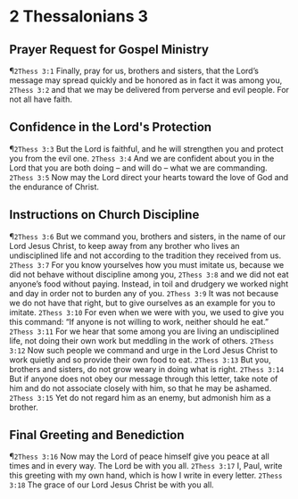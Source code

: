 # 2 Thessalonians 3

## Prayer Request for Gospel Ministry
¶`2Thess 3:1` Finally, pray for us, brothers and sisters, that the Lord’s message may spread quickly and be honored as in fact it was among you,
`2Thess 3:2` and that we may be delivered from perverse and evil people. For not all have faith.

## Confidence in the Lord's Protection
¶`2Thess 3:3` But the Lord is faithful, and he will strengthen you and protect you from the evil one.
`2Thess 3:4` And we are confident about you in the Lord that you are both doing – and will do – what we are commanding.
`2Thess 3:5` Now may the Lord direct your hearts toward the love of God and the endurance of Christ.

## Instructions on Church Discipline
¶`2Thess 3:6` But we command you, brothers and sisters, in the name of our Lord Jesus Christ, to keep away from any brother who lives an undisciplined life and not according to the tradition they received from us.
`2Thess 3:7` For you know yourselves how you must imitate us, because we did not behave without discipline among you,
`2Thess 3:8` and we did not eat anyone’s food without paying. Instead, in toil and drudgery we worked night and day in order not to burden any of you.
`2Thess 3:9` It was not because we do not have that right, but to give ourselves as an example for you to imitate.
`2Thess 3:10` For even when we were with you, we used to give you this command: “If anyone is not willing to work, neither should he eat.”
`2Thess 3:11` For we hear that some among you are living an undisciplined life, not doing their own work but meddling in the work of others.
`2Thess 3:12` Now such people we command and urge in the Lord Jesus Christ to work quietly and so provide their own food to eat.
`2Thess 3:13` But you, brothers and sisters, do not grow weary in doing what is right.
`2Thess 3:14` But if anyone does not obey our message through this letter, take note of him and do not associate closely with him, so that he may be ashamed.
`2Thess 3:15` Yet do not regard him as an enemy, but admonish him as a brother.

## Final Greeting and Benediction
¶`2Thess 3:16` Now may the Lord of peace himself give you peace at all times and in every way. The Lord be with you all.
`2Thess 3:17` I, Paul, write this greeting with my own hand, which is how I write in every letter.
`2Thess 3:18` The grace of our Lord Jesus Christ be with you all.
